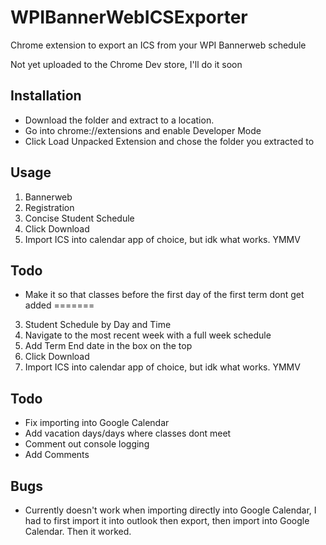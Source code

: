 # WPIBannerWebICSExporter
Chrome extension to export an ICS from your WPI Bannerweb schedule

Not yet uploaded to the Chrome Dev store, I'll do it soon

## Installation
- Download the folder and extract to a location.
- Go into chrome://extensions and enable Developer Mode
- Click Load Unpacked Extension and chose the folder you extracted to

## Usage
1. Bannerweb
2. Registration
3. Concise Student Schedule
4. Click Download
5. Import ICS into calendar app of choice, but idk what works. YMMV

## Todo
- Make it so that classes before the first day of the first term dont get added
=======
3. Student Schedule by Day and Time
4. Navigate to the most recent week with a full week schedule
5. Add Term End date in the box on the top
6. Click Download
7. Import ICS into calendar app of choice, but idk what works. YMMV

## Todo
- Fix importing into Google Calendar
- Add vacation days/days where classes dont meet
- Comment out console logging
- Add Comments

## Bugs
- Currently doesn't work when importing directly into Google Calendar, I had to first import it into outlook then export, then import into Google Calendar. Then it worked.

